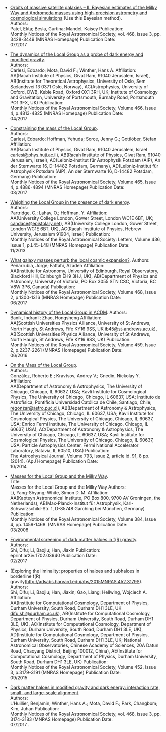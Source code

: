 * [Orbits of massive satellite galaxies – II. Bayesian estimates of the Milky Way and Andromeda masses using high-precision astrometry and 
cosmological simulations](http://adsabs.harvard.edu/abs/2017MNRAS.468.3428P) (Use this Bayesian method).  
Authors:	
Patel, Ekta; Besla, Gurtina; Mandel, Kaisey
Publication:	
Monthly Notices of the Royal Astronomical Society, vol. 468, issue 3, pp. 3428-3449 (MNRAS Homepage)
Publication Date:	
07/2017

* [The dynamics of the Local Group as a probe of dark energy and modified gravity](http://adsabs.harvard.edu/abs/2017MNRAS.466.4813C).  
Authors:	
Carlesi, Edoardo; Mota, David F.; Winther, Hans A.
Affiliation:	
AA(Racah Institute of Physics, Givat Ram, 91040 Jerusalem, Israel), AB(Institute for Theoretical Astrophysics, University of Oslo, Sem Sælandsvei 13 0371 Oslo, Norway), AC(Astrophysics, University of Oxford, DWB, Keble Road, Oxford OX1 3RH, UK; Institute of Cosmology and Gravitation, University of Portsmouth, Burnaby Road, Portsmouth PO1 3FX, UK)
Publication:	
Monthly Notices of the Royal Astronomical Society, Volume 466, Issue 4, p.4813-4825 (MNRAS Homepage)
Publication Date:	
04/2017

* [Constraining the mass of the Local Group](http://adsabs.harvard.edu/abs/2017MNRAS.465.4886C).  
Authors:	
Carlesi, Edoardo; Hoffman, Yehuda; Sorce, Jenny G.; Gottlöber, Stefan
Affiliation:	
AA(Racah Institute of Physics, Givat Ram, 91040 Jerusalem, Israel carlesi@phys.huji.ac.il), AB(Racah Institute of Physics, Givat Ram, 91040 Jerusalem, Israel), AC(Leibniz-Institut für Astrophysik Potsdam (AIP), An der Sternwarte 16, D-14482 Potsdam, Germany), AD(Leibniz-Institut für Astrophysik Potsdam (AIP), An der Sternwarte 16, D-14482 Potsdam, Germany)
Publication:	
Monthly Notices of the Royal Astronomical Society, Volume 465, Issue 4, p.4886-4894 (MNRAS Homepage)
Publication Date:	
03/2017

* [Weighing the Local Group in the presence of dark energy](http://adsabs.harvard.edu/doi/10.1093/mnrasl/slt109).  
Authors:	
Partridge, C.; Lahav, O.; Hoffman, Y.
Affiliation:	
AA(University College London, Gower Street, London WC1E 6BT, UK; candace@epistolary.net), AB(University College London, Gower Street, London WC1E 6BT, UK), AC(Racah Institute of Physics, Hebrew University, Jerusalem 91904, Israel)
Publication:	
Monthly Notices of the Royal Astronomical Society: Letters, Volume 436, Issue 1, p.L45-L48 (MNRAS Homepage)
Publication Date:	
11/2013

* [What galaxy masses perturb the local cosmic expansion?](http://adsabs.harvard.edu/abs/2017MNRAS.468.1300P).
Authors:	
Peñarrubia, Jorge; Fattahi, Azadeh
Affiliation:	
AA(Institute for Astronomy, University of Edinburgh, Royal Observatory, Blackford Hill, Edinburgh EH9 3HJ, UK), AB(Department of Physics and Astronomy, University of Victoria, PO Box 3055 STN CSC, Victoria, BC V8W 3P6, Canada)
Publication:	
Monthly Notices of the Royal Astronomical Society, Volume 468, Issue 2, p.1300-1316 (MNRAS Homepage)
Publication Date:	
06/2017

* [Dynamical history of the Local Group in ΛCDM](http://adsabs.harvard.edu/abs/2016MNRAS.459.2237B).
Authors:	
Banik, Indranil; Zhao, Hongsheng
Affiliation:	
AA(Scottish Universities Physics Alliance, University of St Andrews, North Haugh, St Andrews, Fife KY16 9SS, UK ib45@st-andrews.ac.uk), AB(Scottish Universities Physics Alliance, University of St Andrews, North Haugh, St Andrews, Fife KY16 9SS, UK)
Publication:	
Monthly Notices of the Royal Astronomical Society, Volume 459, Issue 2, p.2237-2261 (MNRAS Homepage)
Publication Date:	
06/2016

* [On the Mass of the Local Group](http://adsabs.harvard.edu/abs/2014ApJ...793...91G).  
Authors:	
González, Roberto E.; Kravtsov, Andrey V.; Gnedin, Nickolay Y.
Affiliation:	
AA(Department of Astronomy & Astrophysics, The University of Chicago, Chicago, IL 60637, USA; Kavli Institute for Cosmological Physics, The University of Chicago, Chicago, IL 60637, USA; Instituto de Astrofísica, Pontificia Universidad Católica de Chile, Santiago, Chile; regonzar@astro.puc.cl), AB(Department of Astronomy & Astrophysics, The University of Chicago, Chicago, IL 60637, USA; Kavli Institute for Cosmological Physics, The University of Chicago, Chicago, IL 60637, USA; Enrico Fermi Institute, The University of Chicago, Chicago, IL 60637, USA), AC(Department of Astronomy & Astrophysics, The University of Chicago, Chicago, IL 60637, USA; Kavli Institute for Cosmological Physics, The University of Chicago, Chicago, IL 60637, USA; Particle Astrophysics Center, Fermi National Accelerator Laboratory, Batavia, IL 60510, USA)
Publication:	
The Astrophysical Journal, Volume 793, Issue 2, article id. 91, 8 pp. (2014). (ApJ Homepage)
Publication Date:	
10/2014

* [Masses for the Local Group and the Milky Way](http://adsabs.harvard.edu/doi/10.1111/j.1365-2966.2007.12748.x).  
Title:	
Masses for the Local Group and the Milky Way
Authors:	
Li, Yang-Shyang; White, Simon D. M.
Affiliation:	
AA(Kapteyn Astronomical Institute, PO Box 800, 9700 AV Groningen, the Netherlands), AB(Max-Planck-Institut für Astrophysik, Karl-Schwarzschild-Str. 1, D-85748 Garching bei München, Germany)
Publication:	
Monthly Notices of the Royal Astronomical Society, Volume 384, Issue 4, pp. 1459-1468. (MNRAS Homepage)
Publication Date:	
03/2008

* [Environmental screening of dark matter haloes in f(R) gravity](http://adsabs.harvard.edu/abs/2017arXiv170203940S).  
Authors:	
Shi, Difu; Li, Baojiu; Han, Jiaxin
Publication:	
eprint arXiv:1702.03940
Publication Date:	
02/2017

* [Exploring the liminality: properties of haloes and subhaloes in borderline f(R) gravity(http://adsabs.harvard.edu/abs/2015MNRAS.452.3179S).  
Authors:	
Shi, Difu; Li, Baojiu; Han, Jiaxin; Gao, Liang; Hellwing, Wojciech A.
Affiliation:	
AA(Institute for Computational Cosmology, Department of Physics, Durham University, South Road, Durham DH1 3LE, UK difu.shi@durham.ac.uk), AB(Institute for Computational Cosmology, Department of Physics, Durham University, South Road, Durham DH1 3LE, UK), AC(Institute for Computational Cosmology, Department of Physics, Durham University, South Road, Durham DH1 3LE, UK), AD(Institute for Computational Cosmology, Department of Physics, Durham University, South Road, Durham DH1 3LE, UK; National Astronomical Observatories, Chinese Academy of Sciences, 20A Datun Road, Chaoyang District, Beijing 100012, China), AE(Institute for Computational Cosmology, Department of Physics, Durham University, South Road, Durham DH1 3LE, UK)
Publication:	
Monthly Notices of the Royal Astronomical Society, Volume 452, Issue 3, p.3179-3191 (MNRAS Homepage)
Publication Date:	
09/2015 

* [Dark matter haloes in modified gravity and dark energy: interaction rate, small- and large-scale alignment](http://adsabs.harvard.edu/abs/2017MNRAS.468.3174L).  
Authors:	
L'Huillier, Benjamin; Winther, Hans A.; Mota, David F.; Park, Changbom; Kim, Juhan
Publication:	
Monthly Notices of the Royal Astronomical Society, vol. 468, issue 3, pp. 3174-3183 (MNRAS Homepage)
Publication Date:	
07/2017 . 
